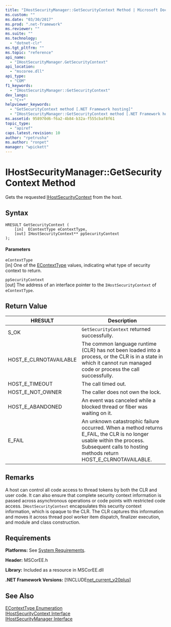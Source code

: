 ```yaml
---
title: "IHostSecurityManager::GetSecurityContext Method | Microsoft Docs"
ms.custom: ""
ms.date: "03/30/2017"
ms.prod: ".net-framework"
ms.reviewer: ""
ms.suite: ""
ms.technology: 
  - "dotnet-clr"
ms.tgt_pltfrm: ""
ms.topic: "reference"
api_name: 
  - "IHostSecurityManager.GetSecurityContext"
api_location: 
  - "mscoree.dll"
api_type: 
  - "COM"
f1_keywords: 
  - "IHostSecurityManager::GetSecurityContext"
dev_langs: 
  - "C++"
helpviewer_keywords: 
  - "GetSecurityContext method [.NET Framework hosting]"
  - "IHostSecurityManager::GetSecurityContext method [.NET Framework hosting]"
ms.assetid: 958970d6-f6a2-4b84-b32a-f555cbaf8f61
topic_type: 
  - "apiref"
caps.latest.revision: 10
author: "rpetrusha"
ms.author: "ronpet"
manager: "wpickett"
---
```

# IHostSecurityManager::GetSecurityContext Method
Gets the requested [IHostSecurityContext](../../../../docs/framework/unmanaged-api/hosting/ihostsecuritycontext-interface.md) from the host.  
  
## Syntax  
  
```  
HRESULT GetSecurityContext (  
    [in]  EContextType eContextType,   
    [out] IHostSecurityContext** ppSecurityContext  
);  
```  
  
#### Parameters  
 `eContextType`  
 [in] One of the [EContextType](../../../../docs/framework/unmanaged-api/hosting/econtexttype-enumeration.md) values, indicating what type of security context to return.  
  
 `ppSecurityContext`  
 [out] The address of an interface pointer to the `IHostSecurityContext` of `eContextType`.  
  
## Return Value  
  
|HRESULT|Description|  
|-------------|-----------------|  
|S_OK|`GetSecurityContext` returned successfully.|  
|HOST_E_CLRNOTAVAILABLE|The common language runtime (CLR) has not been loaded into a process, or the CLR is in a state in which it cannot run managed code or process the call successfully.|  
|HOST_E_TIMEOUT|The call timed out.|  
|HOST_E_NOT_OWNER|The caller does not own the lock.|  
|HOST_E_ABANDONED|An event was canceled while a blocked thread or fiber was waiting on it.|  
|E_FAIL|An unknown catastrophic failure occurred. When a method returns E_FAIL, the CLR is no longer usable within the process. Subsequent calls to hosting methods return HOST_E_CLRNOTAVAILABLE.|  
  
## Remarks  
 A host can control all code access to thread tokens by both the CLR and user code. It can also ensure that complete security context information is passed across asynchronous operations or code points with restricted code access. `IHostSecurityContext` encapsulates this security context information, which is opaque to the CLR. The CLR captures this information and moves it across thread pool worker item dispatch, finalizer execution, and module and class construction.  
  
## Requirements  
 **Platforms:** See [System Requirements](../../../../docs/framework/get-started/system-requirements.md).  
  
 **Header:** MSCorEE.h  
  
 **Library:** Included as a resource in MSCorEE.dll  
  
 **.NET Framework Versions:** [!INCLUDE[net_current_v20plus](../../../../includes/net-current-v20plus-md.md)]  
  
## See Also  
 [EContextType Enumeration](../../../../docs/framework/unmanaged-api/hosting/econtexttype-enumeration.md)   
 [IHostSecurityContext Interface](../../../../docs/framework/unmanaged-api/hosting/ihostsecuritycontext-interface.md)   
 [IHostSecurityManager Interface](../../../../docs/framework/unmanaged-api/hosting/ihostsecuritymanager-interface.md)